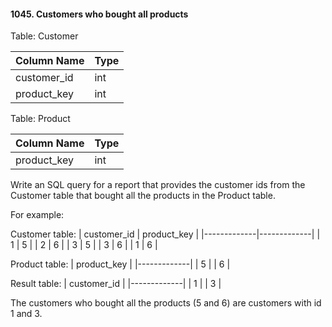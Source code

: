 #### 1045. Customers who bought all products
Table: Customer

| Column Name | Type    |
|-------------|---------|
| customer_id | int     |
| product_key | int     |

Table: Product

| Column Name | Type    |
|-------------|---------|
| product_key | int     |

Write an SQL query for a report that provides the customer ids from the Customer table that bought all the products in the Product table.  

For example:

Customer table:
| customer_id | product_key |
|-------------|-------------|
| 1           | 5           |
| 2           | 6           |
| 3           | 5           |
| 3           | 6           |
| 1           | 6           |

Product table:
| product_key |
|-------------|
| 5           |
| 6           |

Result table:
| customer_id |
|-------------|
| 1           |
| 3           |

The customers who bought all the products (5 and 6) are customers with id 1 and 3.


